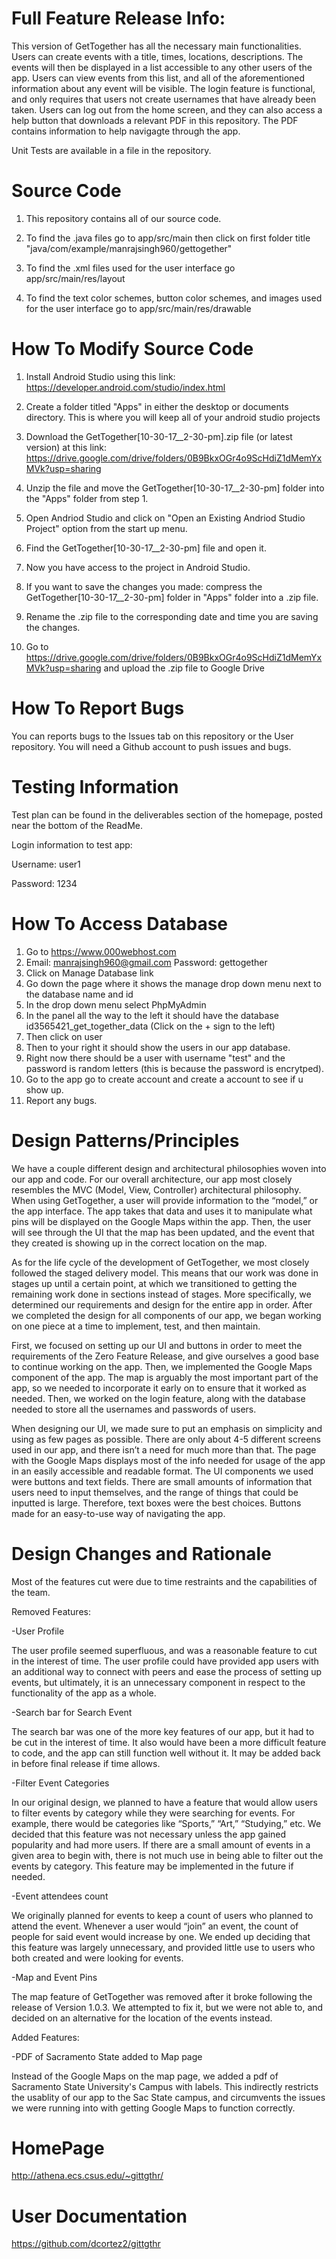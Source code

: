 # Full Feature Release Info:

This version of GetTogether has all the necessary main functionalities. Users can create events with a title, times, locations, descriptions. The events will then be displayed in a list accessible to any other users of the app. Users can view events from this list, and all of the aforementioned information about any event will be visible. The login feature is functional, and only requires that users not create usernames that have already been taken. Users can log out from the home screen, and they can also access a help button that downloads a relevant PDF in this repository. The PDF contains information to help navigagte through the app.

Unit Tests are available in a file in the repository.

# Source Code
1. This repository contains all of our source code.

2. To find the .java files go to app/src/main then click on first folder title "java/com/example/manrajsingh960/gettogether" 

3. To find the .xml files used for the user interface go app/src/main/res/layout

4. To find the text color schemes, button color schemes, and images used for the user interface go to app/src/main/res/drawable

# How To Modify Source Code
1. Install Android Studio using this link: 
https://developer.android.com/studio/index.html

2. Create a folder titled "Apps" in either the desktop or documents directory. This is where you will keep all of your android studio projects

3. Download the GetTogether[10-30-17__2-30-pm].zip file (or latest version) at this link:
https://drive.google.com/drive/folders/0B9BkxOGr4o9ScHdiZ1dMemYxMVk?usp=sharing

4. Unzip the file and move the GetTogether[10-30-17__2-30-pm] folder into the "Apps" folder from step 1.

5. Open Andriod Studio and click on "Open an Existing Andriod Studio Project" option from the start up menu.

6. Find the GetTogether[10-30-17__2-30-pm] file and open it.

7. Now you have access to the project in Android Studio.

8. If you want to save the changes you made: compress the GetTogether[10-30-17__2-30-pm] folder in "Apps" folder into a .zip file.

9. Rename the .zip file to the corresponding date and time you are saving the changes.

10. Go to https://drive.google.com/drive/folders/0B9BkxOGr4o9ScHdiZ1dMemYxMVk?usp=sharing and upload the .zip file to Google Drive 

# How To Report Bugs
You can reports bugs to the Issues tab on this repository or the User repository.
You will need a Github account to push issues and bugs.

# Testing Information

Test plan can be found in the deliverables section of the homepage, posted near the bottom of the ReadMe.

Login information to test app:

Username: user1

Password: 1234

# How To Access Database

1. Go to https://www.000webhost.com
2. Email: manrajsingh960@gmail.com 
Password: gettogether
3. Click on Manage Database link
4. Go down the page where it shows the manage drop down menu next to the database name and id
5. In the drop down menu select PhpMyAdmin
6. In the panel all the way to the left it should have the database id3565421_get_together_data (Click on the + sign to the left)
7. Then click on user 
8. Then to your right it should show the users in our app database.
9. Right now there should be a user with username "test" and the password is random letters (this is because the password is encrytped).
10. Go to the app go to create account and create a account to see if u show up. 
11. Report any bugs. 

# Design Patterns/Principles

We have a couple different design and architectural philosophies woven into our app and code. For our overall architecture, our app most closely resembles the MVC (Model, View, Controller) architectural philosophy. When using GetTogether, a user will provide information to the “model,” or the app interface. The app takes that data and uses it to manipulate what pins will be displayed on the Google Maps within the app. Then, the user will see through the UI that the map has been updated, and the event that they created is showing up in the correct location on the map.

As for the life cycle of the development of GetTogether, we most closely followed the staged delivery model. This means that our work was done in stages up until a certain point, at which we transitioned to getting the remaining work done in sections instead of stages. More specifically, we determined our requirements and design for the entire app in order. After we completed the design for all components of our app, we began working on one piece at a time to implement, test, and then maintain. 

First, we focused on setting up our UI and buttons in order to meet the requirements of the Zero Feature Release, and give ourselves a good base to continue working on the app. Then, we implemented the Google Maps component of the app. The map is arguably the most important part of the app, so we needed to incorporate it early on to ensure that it worked as needed. Then, we worked on the login feature, along with the database needed to store all the usernames and passwords of users. 

When designing our UI, we made sure to put an emphasis on simplicity and using as few pages as possible. There are only about 4-5 different screens used in our app, and there isn’t a need for much more than that. The page with the Google Maps displays most of the info needed for usage of the app in an easily accessible and readable format. The UI components we used were buttons and text fields. There are small amounts of information that users need to input themselves, and the range of things that could be inputted is large. Therefore, text boxes were the best choices. Buttons made for an easy-to-use way of navigating the app.


# Design Changes and Rationale

Most of the features cut were due to time restraints and the capabilities of the team. 

Removed Features:

-User Profile

The user profile seemed superfluous, and was a reasonable feature to cut in the interest of time. The user profile could have provided app users with an additional way to connect with peers and ease the process of setting up events, but ultimately, it is an unnecessary component in respect to the functionality of the app as a whole.

-Search bar for Search Event

The search bar was one of the more key features of our app, but it had to be cut in the interest of time. It also would have been a more difficult feature to code, and the app can still function well without it. It may be added back in before final release if time allows.

-Filter Event Categories

In our original design, we planned to have a feature that would allow users to filter events by category while they were searching for events. For example, there would be categories like “Sports,” “Art,” “Studying,” etc. We decided that this feature was not necessary unless the app gained popularity and had more users. If there are a small amount of events in a given area to begin with, there is not much use in being able to filter out the events by category. This feature may be implemented in the future if needed.

-Event attendees count

We originally planned for events to keep a count of users who planned to attend the event. Whenever a user would “join” an event, the count of people for said event would increase by one. We ended up deciding that this feature was largely unnecessary, and provided little use to users who both created and were looking for events.

-Map and Event Pins

The map feature of GetTogether was removed after it broke following the release of Version 1.0.3. We attempted to fix it, but we were not able to, and decided on an alternative for the location of the events instead. 

Added Features:

-PDF of Sacramento State added to Map page

Instead of the Google Maps on the map page, we added a pdf of Sacramento State University's Campus with labels. This indirectly restricts the usablity of our app to the Sac State campus, and circumvents the issues we were running into with getting Google Maps to function correctly.

# HomePage
http://athena.ecs.csus.edu/~gittgthr/

# User Documentation
https://github.com/dcortez2/gittgthr

